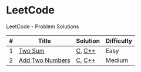 # LeetCode
LeetCode - Problem Solutions

| # | Title | Solution | Difficulty |
|---| ----- | -------- | ---------- |
|1|[Two Sum](https://leetcode.com/problems/two-sum/)|[C](./twoSum/twoSum.c), [C++](./twoSum/twoSum.cpp)|Easy|
|2|[Add Two Numbers](https://leetcode.com/problems/add-two-numbers/)|[C](./addTwoNumbers/addTwoNumbers.c), [C++](./addTwoNumbers/addTwoNumbers.cpp)|Medium|
